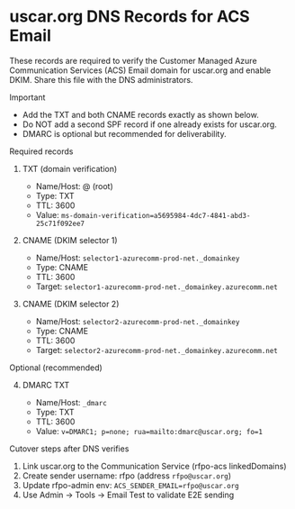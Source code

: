 # uscar.org DNS Records for ACS Email

These records are required to verify the Customer Managed Azure Communication Services (ACS) Email domain for uscar.org and enable DKIM. Share this file with the DNS administrators.

Important

- Add the TXT and both CNAME records exactly as shown below.
- Do NOT add a second SPF record if one already exists for uscar.org.
- DMARC is optional but recommended for deliverability.

Required records

1. TXT (domain verification)

   - Name/Host: @ (root)
   - Type: TXT
   - TTL: 3600
   - Value: `ms-domain-verification=a5695984-4dc7-4841-abd3-25c71f092ee7`

2. CNAME (DKIM selector 1)

   - Name/Host: `selector1-azurecomm-prod-net._domainkey`
   - Type: CNAME
   - TTL: 3600
   - Target: `selector1-azurecomm-prod-net._domainkey.azurecomm.net`

3. CNAME (DKIM selector 2)

   - Name/Host: `selector2-azurecomm-prod-net._domainkey`
   - Type: CNAME
   - TTL: 3600
   - Target: `selector2-azurecomm-prod-net._domainkey.azurecomm.net`

Optional (recommended)

4. DMARC TXT

   - Name/Host: `_dmarc`
   - Type: TXT
   - TTL: 3600
   - Value: `v=DMARC1; p=none; rua=mailto:dmarc@uscar.org; fo=1`

Cutover steps after DNS verifies

1. Link uscar.org to the Communication Service (rfpo-acs linkedDomains)
2. Create sender username: rfpo (address `rfpo@uscar.org`)
3. Update rfpo-admin env: `ACS_SENDER_EMAIL=rfpo@uscar.org`
4. Use Admin → Tools → Email Test to validate E2E sending
